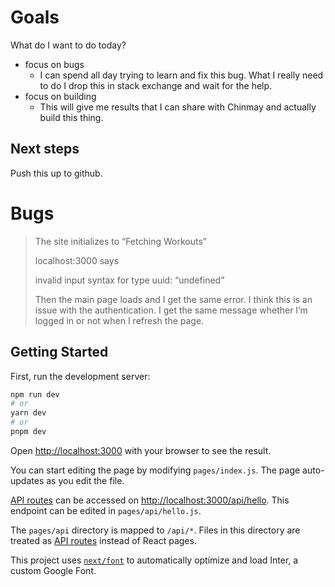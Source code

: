 # Goals

What do I want to do today?

- focus on bugs
  - I can spend all day trying to learn and fix this bug.  What I really need to do I drop this in stack exchange and wait for the help.
- focus on building
  - This will give me results that I can share with Chinmay and actually build this thing.

## Next steps

Push this up to github.





# Bugs



> The site initializes to “Fetching Workouts”
>
> localhost:3000 says
>
> invalid input syntax for type uuid: “undefined”
>
>  
>
> Then the main page loads and I get the same error.  I think this is an issue with the authentication.  I get the same message whether I’m logged in or not when I refresh the page.



## Getting Started

First, run the development server:

```bash
npm run dev
# or
yarn dev
# or
pnpm dev
```

Open [http://localhost:3000](http://localhost:3000) with your browser to see the result.

You can start editing the page by modifying `pages/index.js`. The page auto-updates as you edit the file.

[API routes](https://nextjs.org/docs/api-routes/introduction) can be accessed on [http://localhost:3000/api/hello](http://localhost:3000/api/hello). This endpoint can be edited in `pages/api/hello.js`.

The `pages/api` directory is mapped to `/api/*`. Files in this directory are treated as [API routes](https://nextjs.org/docs/api-routes/introduction) instead of React pages.

This project uses [`next/font`](https://nextjs.org/docs/basic-features/font-optimization) to automatically optimize and load Inter, a custom Google Font.

